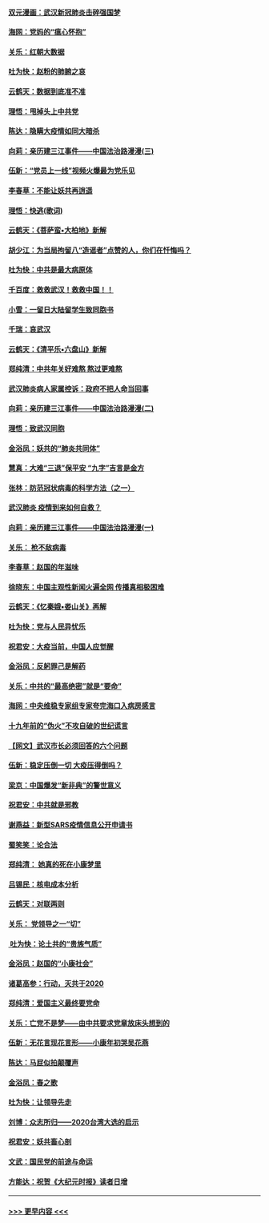 #### [双元漫画：武汉新冠肺炎击碎强国梦](../pages/nsc993/n11843320.md?t=02051301) 
#### [海网：党妈的“瘟心怀抱”](../pages/nsc993/n11840740.md?t=02051301) 
#### [关乐：红朝大数据](../pages/nsc993/n11840675.md?t=02051301) 
#### [吐为快：赵粉的肺腑之哀](../pages/nsc993/n11840618.md?t=02051301) 
#### [云鹤天：数据到底准不准](../pages/nsc993/n11840325.md?t=02051301) 
#### [理悟：甩掉头上中共党](../pages/nsc993/n11838826.md?t=02051301) 
#### [陈达：隐瞒大疫情如同大暗杀](../pages/nsc993/n11838771.md?t=02051301) 
#### [向莉：亲历建三江事件——中国法治路漫漫(三)](../pages/nsc993/n11831825.md?t=02051301) 
#### [伍新：“党员上一线”视频火爆最为党乐见](../pages/nsc993/n11838200.md?t=02051301) 
#### [李春草：不能让妖共再逍遥](../pages/nsc993/n11838102.md?t=02051301) 
#### [理悟：快逃(歌词)](../pages/nsc993/n11838083.md?t=02051301) 
#### [云鹤天：《菩萨蛮▪大柏地》新解](../pages/nsc993/n11838059.md?t=02051301) 
#### [胡少江：为当局拘留八“造谣者”点赞的人，你们在忏悔吗？](../pages/nsc993/n11836801.md?t=02051301) 
#### [吐为快：中共是最大病原体](../pages/nsc993/n11836748.md?t=02051301) 
#### [千百度：救救武汉！救救中国！！](../pages/nsc993/n11836145.md?t=02051301) 
#### [小雪：一留日大陆留学生致同胞书](../pages/nsc993/n11834624.md?t=02051301) 
#### [千瑞：哀武汉](../pages/nsc993/n11833647.md?t=02051301) 
#### [云鹤天：《清平乐▪六盘山》新解](../pages/nsc993/n11833611.md?t=02051301) 
#### [郑纯清：中共年关好难熬 熬过更难熬](../pages/nsc993/n11833489.md?t=02051301) 
#### [武汉肺炎病人家属控诉：政府不把人命当回事](../pages/nsc993/n11833205.md?t=02051301) 
#### [向莉：亲历建三江事件——中国法治路漫漫(二)](../pages/nsc993/n11829102.md?t=02051301) 
#### [理悟：致武汉同胞](../pages/nsc993/n11831522.md?t=02051301) 
#### [金浴凤：妖共的“肺炎共同体”](../pages/nsc993/n11829448.md?t=02051301) 
#### [慧真：大难“三退”保平安 “九字”吉言是金方](../pages/nsc993/n11829501.md?t=02051301) 
#### [张林：防范冠状病毒的科学方法（之一）](../pages/nsc993/n11828618.md?t=02051301) 
#### [武汉肺炎 疫情到来如何自救？](../pages/nsc993/n11827632.md?t=02051301) 
#### [向莉：亲历建三江事件——中国法治路漫漫(一)](../pages/nsc993/n11827190.md?t=02051301) 
#### [关乐： 枪不敌病毒](../pages/nsc993/n11826746.md?t=02051301) 
#### [李春草：赵国的年滋味](../pages/nsc993/n11826321.md?t=02051301) 
#### [徐晓东：中国主观性新闻火遍全网 传播真相极困难](../pages/nsc993/n11826508.md?t=02051301) 
#### [云鹤天：《忆秦娥▪娄山关》再解](../pages/nsc993/n11824682.md?t=02051301) 
#### [吐为快：党与人民异忧乐](../pages/nsc993/n11824660.md?t=02051301) 
#### [祝君安：大疫当前，中国人应觉醒](../pages/nsc993/n11821946.md?t=02051301) 
#### [金浴凤：反躬罪己是解药](../pages/nsc993/n11820280.md?t=02051301) 
#### [关乐：中共的“最高绝密”就是“要命”](../pages/nsc993/n11816946.md?t=02051301) 
#### [海网：中央维稳专家组专家夸完海口入病房感言](../pages/nsc993/n11815138.md?t=02051301) 
#### [十九年前的“伪火”不攻自破的世纪谎言](../pages/nsc993/n11813238.md?t=02051301) 
#### [【网文】武汉市长必须回答的六个问题](../pages/nsc993/n11813848.md?t=02051301) 
#### [伍新：稳定压倒一切 大疫压得倒吗？](../pages/nsc993/n11812634.md?t=02051301) 
#### [梁京：中国爆发“新非典”的警世意义](../pages/nsc993/n11812554.md?t=02051301) 
#### [祝君安：中共就是邪教](../pages/nsc993/n11812431.md?t=02051301) 
#### [谢燕益：新型SARS疫情信息公开申请书](../pages/nsc993/n11808840.md?t=02051301) 
#### [蜀笑笑：论合法](../pages/nsc993/n11808064.md?t=02051301) 
#### [郑纯清： 她真的死在小康梦里](../pages/nsc993/n11806623.md?t=02051301) 
#### [吕锡民：核电成本分析](../pages/nsc993/n11806284.md?t=02051301) 
#### [云鹤天：对联两则](../pages/nsc993/n11805957.md?t=02051301) 
#### [关乐： 党领导之一“切”](../pages/nsc993/n11804505.md?t=02051301) 
#### [ 吐为快：论土共的“贵族气质”](../pages/nsc993/n11804490.md?t=02051301) 
#### [金浴凤：赵国的“小康社会”](../pages/nsc993/n11804452.md?t=02051301) 
#### [诸葛高参：行动，灭共于2020](../pages/nsc993/n11804120.md?t=02051301) 
#### [郑纯清：爱国主义最终要党命](../pages/nsc993/n11802197.md?t=02051301) 
#### [关乐：亡党不是梦——由中共要求党章放床头想到的](../pages/nsc993/n11802156.md?t=02051301) 
#### [伍新：无花言现花言形——小康年初哭吴花燕](../pages/nsc993/n11800044.md?t=02051301) 
#### [陈达：马屁似拍颠覆声](../pages/nsc993/n11800010.md?t=02051301) 
#### [金浴凤：春之歌](../pages/nsc993/n11797687.md?t=02051301) 
#### [吐为快：让领导先走](../pages/nsc993/n11797512.md?t=02051301) 
#### [刘博：众志所归——2020台湾大选的启示](../pages/nsc993/n11796878.md?t=02051301) 
#### [祝君安：妖共畜心剖](../pages/nsc993/n11794273.md?t=02051301) 
#### [文武：国民党的前途与命运](../pages/nsc993/n11794198.md?t=02051301) 
#### [方能达：祝贺《大纪元时报》读者日增](../pages/nsc993/n11793807.md?t=02051301) 

----
#### [ >>> 更早内容 <<< ](../indexes/nsc993-earlier.md)
